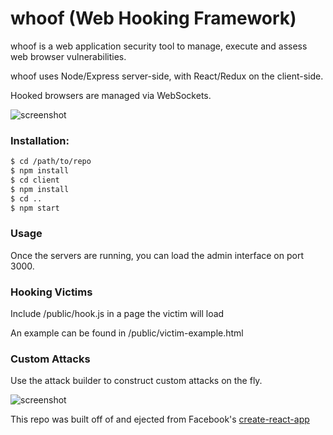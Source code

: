 # whoof (Web Hooking Framework)
whoof is a web application security tool to manage, execute and assess web browser vulnerabilities.

whoof uses Node/Express server-side, with React/Redux on the client-side.

Hooked browsers are managed via WebSockets.

![screenshot](https://user-images.githubusercontent.com/9021719/39668320-729192be-507f-11e8-8cc5-0f19f08f2383.jpg)

### Installation:
```sh
$ cd /path/to/repo
$ npm install
$ cd client
$ npm install
$ cd ..
$ npm start
```

### Usage
Once the servers are running, you can load the admin interface on port 3000.

### Hooking Victims
Include /public/hook.js in a page the victim will load

An example can be found in /public/victim-example.html

### Custom Attacks
Use the attack builder to construct custom attacks on the fly.

![screenshot](https://user-images.githubusercontent.com/9021719/39608658-dd9ac762-4ef7-11e8-9667-9f255fba52f6.jpg)

This repo was built off of and ejected from Facebook's [create-react-app](https://github.com/facebookincubator/create-react-app)
